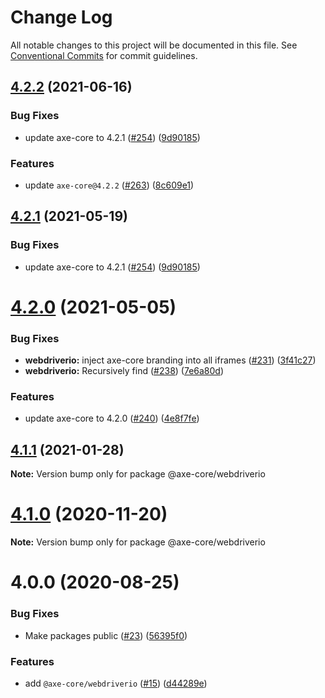 # Change Log

All notable changes to this project will be documented in this file.
See [Conventional Commits](https://conventionalcommits.org) for commit guidelines.

## [4.2.2](https://github.com/dequelabs/axe-core-npm/compare/v4.2.0...v4.2.2) (2021-06-16)

### Bug Fixes

- update axe-core to 4.2.1 ([#254](https://github.com/dequelabs/axe-core-npm/issues/254)) ([9d90185](https://github.com/dequelabs/axe-core-npm/commit/9d9018525a4d799f6d763d0329f05ccbfd20dbe4))

### Features

- update `axe-core@4.2.2` ([#263](https://github.com/dequelabs/axe-core-npm/issues/263)) ([8c609e1](https://github.com/dequelabs/axe-core-npm/commit/8c609e1e3580a63f8697ca94e146b0e2ed28e579))

## [4.2.1](https://github.com/dequelabs/axe-core-npm/compare/v4.2.0...v4.2.1) (2021-05-19)

### Bug Fixes

- update axe-core to 4.2.1 ([#254](https://github.com/dequelabs/axe-core-npm/issues/254)) ([9d90185](https://github.com/dequelabs/axe-core-npm/commit/9d9018525a4d799f6d763d0329f05ccbfd20dbe4))

# [4.2.0](https://github.com/dequelabs/axe-core-npm/compare/v4.1.1...v4.2.0) (2021-05-05)

### Bug Fixes

- **webdriverio:** inject axe-core branding into all iframes ([#231](https://github.com/dequelabs/axe-core-npm/issues/231)) ([3f41c27](https://github.com/dequelabs/axe-core-npm/commit/3f41c2709114b894976bcdf03ca2b3d7f824fcae))
- **webdriverio:** Recursively find <frame> ([#238](https://github.com/dequelabs/axe-core-npm/issues/238)) ([7e6a80d](https://github.com/dequelabs/axe-core-npm/commit/7e6a80d856118cceae598de5f91592d6e6c4dc39))

### Features

- update axe-core to 4.2.0 ([#240](https://github.com/dequelabs/axe-core-npm/issues/240)) ([4e8f7fe](https://github.com/dequelabs/axe-core-npm/commit/4e8f7fee9db09fb56f91ea34f9984be66a29033e))

## [4.1.1](https://github.com/dequelabs/axe-core-npm/compare/v4.0.0...v4.1.1) (2021-01-28)

**Note:** Version bump only for package @axe-core/webdriverio

# [4.1.0](https://github.com/dequelabs/axe-core-npm/compare/v4.0.0...v4.1.0) (2020-11-20)

**Note:** Version bump only for package @axe-core/webdriverio

# 4.0.0 (2020-08-25)

### Bug Fixes

- Make packages public ([#23](https://github.com/dequelabs/axe-core-npm/issues/23)) ([56395f0](https://github.com/dequelabs/axe-core-npm/commit/56395f047985f8f81951531de84b79ff8bb33881))

### Features

- add `@axe-core/webdriverio` ([#15](https://github.com/dequelabs/axe-core-npm/issues/15)) ([d44289e](https://github.com/dequelabs/axe-core-npm/commit/d44289ed4fe84776ec8b336c44b613e6bc625996))
